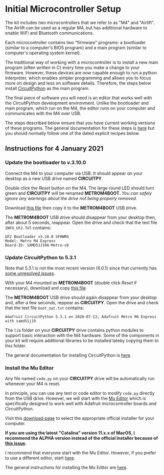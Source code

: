 # Initial Microcontroller Setup

The kit includes two microcontrollers that we refer to as "M4" and "Airlift".  The Airlift can be used as a regular M4, but has additional hardware to enable WiFi and Bluetooth communications.

Each microcontroller contains two "firmware" programs: a bootloader (similar to a computer's BIOS program) and a main program (similar to computer's operating system kernel).

The traditional way of working with a microcontroller is to install a new main program (often written in C) every time you make a change to your firmware.  However, these devices are now capable enough to run a python interpreter, which enables simpler programming and allows you to focus more on design and less on software details. Therefore, the steps below install [CircuitPython](https://circuitpython.org/) as the main program.

The final piece of software you will need is an editor that works well with the CircuitPython development environment.  Unlike the bootloader and main program, which run on the M4, the editor runs on your computer and communicates with the M4 over USB.

The steps described below ensure that you have current working versions of these programs.  The general documentation for these steps is [here](https://circuitpython.org/board/metro_m4_express/) but you should normally follow one of the dated explicit recipes below.

## Instructions for 4 January 2021

### Update the bootloader to v.3.10.0

Connect the M4 to your computer via USB.  It should appear on your desktop as a new USB drive named **CIRCUITPY**.

Double click the *Reset* button on the M4. The large round LED should turn green and **CIRCUITPY** will be renamed **METROM4BOOT**.  *You can safely ignore any warnings about the drive not being properly removed.*

Download [this file](https://github.com/adafruit/uf2-samdx1/releases/download/v3.10.0/update-bootloader-metro_m4-v3.10.0.uf2) then copy it to the **METROM4BOOT** USB drive.

The **METROM4BOOT** USB drive should disappear from your desktop then, after about 5 seconds, reappear.  Open the drive and check that the text file `INFO_UF2.TXT` contains:
```
UF2 Bootloader v3.10.0 SFHWRO
Model: Metro M4 Express
Board-ID: SAMD51J19A-Metro-v0
```


### Update CircuitPython to 5.3.1

Note that 5.3.1 is not the most recent version (6.0.1) since that currently has [some unresolved issues](https://github.com/adafruit/circuitpython/issues/3918).

With your M4 mounted as **METROM4BOOT** (double click *Reset* if necessary), download and copy [this file](https://adafruit-circuit-python.s3.amazonaws.com/bin/metro_m4_express/en_US/adafruit-circuitpython-metro_m4_express-en_US-5.3.1.uf2).

The **METROM4BOOT** USB drive should again disappear from your desktop and, after a few seconds, reppear as **CIRCUITPY**.  Open the drive and check that the text file `boot_out.txt` contains:
```
Adafruit CircuitPython 5.3.1 on 2020-07-13; Adafruit Metro M4 Express with samd51j19
```
The `lib` folder on your **CIRCUITPY** drive contains python modules to support basic interaction with the M4 hardware.  Some of the components in your kit will require additional libraries to be installed lateby copying them
to this folder.

The general documentation for installing CircuitPython is [here](https://learn.adafruit.com/welcome-to-circuitpython/installing-circuitpython).


### Install the Mu Editor

Any file named `code.py` on your **CIRCUITPY** drive will be automatically run whenever your M4 is reset.

In principle, you can use any text or code editor to modify `code.py` directly from the USB drive.  However,
we will start with the [Mu Editor]() which is specifically designed to work well with Adafruit microcontroller boards and CircuitPython.

Visit this [download page](https://codewith.mu/en/download) to select the appropriate official installer for your computer.

**If you are using the latest "Catalina" version 11.x.x of MacOS, I recommend the ALPHA version instead of the official installer because of [this issue](https://github.com/mu-editor/mu/issues/1147).**

I recommend that everyone start with the Mu Editor.  However, if you prefer to use a different editor, start [here](https://learn.adafruit.com/welcome-to-circuitpython/creating-and-editing-code#1-use-an-editor-that-writes-out-the-file-completely-when-you-save-it-2977444-22).

The general instructions for installing the Mu Editor are [here](https://learn.adafruit.com/welcome-to-circuitpython/installing-mu-editor).
